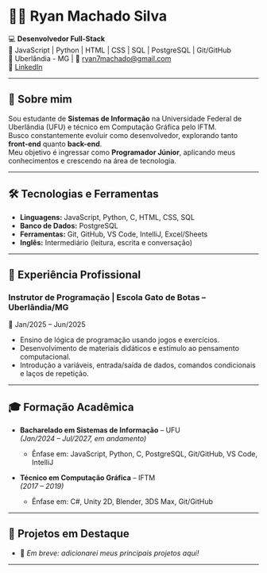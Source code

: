 # 👨‍💻 Ryan Machado Silva  

💻 **Desenvolvedor Full-Stack**  
🚀 JavaScript | Python | HTML | CSS | SQL | PostgreSQL | Git/GitHub  
📍 Uberlândia - MG | 📧 [ryan7machado@gmail.com](mailto:ryan7machado@gmail.com)  
🔗 [LinkedIn](https://www.linkedin.com/in/ryan-machado-a75a42246)  

---

## 👋 Sobre mim  
Sou estudante de **Sistemas de Informação** na Universidade Federal de Uberlândia (UFU) e técnico em Computação Gráfica pelo IFTM.  
Busco constantemente evoluir como desenvolvedor, explorando tanto **front-end** quanto **back-end**.  
Meu objetivo é ingressar como **Programador Júnior**, aplicando meus conhecimentos e crescendo na área de tecnologia.  

---

## 🛠️ Tecnologias e Ferramentas  
- **Linguagens:** JavaScript, Python, C, HTML, CSS, SQL  
- **Banco de Dados:** PostgreSQL  
- **Ferramentas:** Git, GitHub, VS Code, IntelliJ, Excel/Sheets  
- **Inglês:** Intermediário (leitura, escrita e conversação)  

---

## 💼 Experiência Profissional  

### Instrutor de Programação | Escola Gato de Botas – Uberlândia/MG  
📅 Jan/2025 – Jun/2025  
- Ensino de lógica de programação usando jogos e exercícios.  
- Desenvolvimento de materiais didáticos e estímulo ao pensamento computacional.  
- Introdução a variáveis, entrada/saída de dados, comandos condicionais e laços de repetição.  

---

## 🎓 Formação Acadêmica  
- **Bacharelado em Sistemas de Informação** – UFU  
  *(Jan/2024 – Jul/2027, em andamento)*  
  - Ênfase em: JavaScript, Python, C, PostgreSQL, Git/GitHub, VS Code, IntelliJ  

- **Técnico em Computação Gráfica** – IFTM  
  *(2017 – 2019)*  
  - Ênfase em: C#, Unity 2D, Blender, 3DS Max, Git/GitHub  

---

## 📂 Projetos em Destaque  
- 🚧 *Em breve: adicionarei meus principais projetos aqui!*  

---
